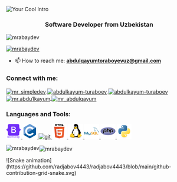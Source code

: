 ![Your Cool Intro](https://github.com/username/repository-name/raw/main/path/to/your_cool_intro.gif)

<h3 align="center">Software Developer from Uzbekistan</h3>

<p align="left">
  <img src="https://komarev.com/ghpvc/?username=mrabaydev&label=Profile%20views&color=0e75b6&style=flat" alt="mrabaydev" />
</p>

<p align="left">
  <a href="https://github.com/ryo-ma/github-profile-trophy">
    <img src="https://github-profile-trophy.vercel.app/?username=mrabaydev" alt="mrabaydev" />
  </a>
</p>

- 📫 How to reach me: **abdulqayumtoraboyevuz@gmail.com**

<h3 align="left">Connect with me:</h3>
<p align="left">
  <a href="https://twitter.com/mr_simpledev" target="_blank">
    <img align="center" src="https://raw.githubusercontent.com/rahuldkjain/github-profile-readme-generator/master/src/images/icons/Social/twitter.svg" alt="mr_simpledev" height="30" width="40" />
  </a>
  <a href="https://linkedin.com/in/abdulkayum-turaboev" target="_blank">
    <img align="center" src="https://raw.githubusercontent.com/rahuldkjain/github-profile-readme-generator/master/src/images/icons/Social/linked-in-alt.svg" alt="abdulkayum-turaboev" height="30" width="40" />
  </a>
  <a href="https://fb.com/abdulkayum-turaboev" target="_blank">
    <img align="center" src="https://raw.githubusercontent.com/rahuldkjain/github-profile-readme-generator/master/src/images/icons/Social/facebook.svg" alt="abdulkayum-turaboev" height="30" width="40" />
  </a>
  <a href="https://instagram.com/mr.abdu1kayum" target="_blank">
    <img align="center" src="https://raw.githubusercontent.com/rahuldkjain/github-profile-readme-generator/master/src/images/icons/Social/instagram.svg" alt="mr.abdu1kayum" height="30" width="40" />
  </a>
  <a href="https://www.leetcode.com/mr_abdulqayum" target="_blank">
    <img align="center" src="https://raw.githubusercontent.com/rahuldkjain/github-profile-readme-generator/master/src/images/icons/Social/leet-code.svg" alt="mr_abdulqayum" height="30" width="40" />
  </a>
</p>

<h3 align="left">Languages and Tools:</h3>
<p align="left">
  <a href="https://getbootstrap.com" target="_blank" rel="noreferrer">
    <img src="https://raw.githubusercontent.com/devicons/devicon/master/icons/bootstrap/bootstrap-plain-wordmark.svg" alt="bootstrap" width="40" height="40"/>
  </a>
  <a href="https://www.cprogramming.com/" target="_blank" rel="noreferrer">
    <img src="https://raw.githubusercontent.com/devicons/devicon/master/icons/c/c-original.svg" alt="c" width="40" height="40"/>
  </a>
  <a href="https://git-scm.com/" target="_blank" rel="noreferrer">
    <img src="https://www.vectorlogo.zone/logos/git-scm/git-scm-icon.svg" alt="git" width="40" height="40"/>
  </a>
  <a href="https://www.w3.org/html/" target="_blank" rel="noreferrer">
    <img src="https://raw.githubusercontent.com/devicons/devicon/master/icons/html5/html5-original-wordmark.svg" alt="html5" width="40" height="40"/>
  </a>
  <a href="https://www.linux.org/" target="_blank" rel="noreferrer">
    <img src="https://raw.githubusercontent.com/devicons/devicon/master/icons/linux/linux-original.svg" alt="linux" width="40" height="40"/>
  </a>
  <a href="https://www.mysql.com/" target="_blank" rel="noreferrer">
    <img src="https://raw.githubusercontent.com/devicons/devicon/master/icons/mysql/mysql-original-wordmark.svg" alt="mysql" width="40" height="40"/>
  </a>
  <a href="https://www.php.net" target="_blank" rel="noreferrer">
    <img src="https://raw.githubusercontent.com/devicons/devicon/master/icons/php/php-original.svg" alt="php" width="40" height="40"/>
  </a>
  <a href="https://www.python.org" target="_blank" rel="noreferrer">
    <img src="https://raw.githubusercontent.com/devicons/devicon/master/icons/python/python-original.svg" alt="python" width="40" height="40"/>
  </a>
</p>

<p>
  <img align="left" src="https://github-readme-stats.vercel.app/api/top-langs?username=mrabaydev&show_icons=true&locale=en&layout=compact" alt="mrabaydev" />
</p>

<p>
  <img align="center" src="https://github-readme-stats.vercel.app/api?username=mrabaydev&show_icons=true&locale=en" alt="mrabaydev" />
</p>
<div>
  ![Snake animation](https://github.com/radjabov4443/radjabov4443/blob/main/github-contribution-grid-snake.svg)
 
</div>
